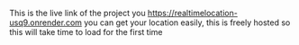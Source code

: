 This is the live link of the project you
https://realtimelocation-usq9.onrender.com
you can get your location easily, this is freely hosted so this will take time to load for the first time
